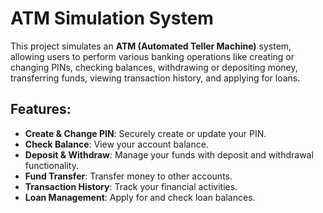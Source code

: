 # ATM Simulation System

This project simulates an **ATM (Automated Teller Machine)** system, allowing users to perform various banking operations like creating or changing PINs, checking balances, withdrawing or depositing money, transferring funds, viewing transaction history, and applying for loans.

## Features:
- **Create & Change PIN**: Securely create or update your PIN.
- **Check Balance**: View your account balance.
- **Deposit & Withdraw**: Manage your funds with deposit and withdrawal functionality.
- **Fund Transfer**: Transfer money to other accounts.
- **Transaction History**: Track your financial activities.
- **Loan Management**: Apply for and check loan balances.



